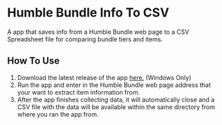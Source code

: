 # Humble Bundle Info To CSV
A app that saves info from a Humble Bundle web page to a CSV Spreadsheet file for comparing bundle tiers and items.

## How To Use
1. Download the latest release of the app [here.](https://github.com/DigitalDesignDude/Humble-Bundle-Info-To-CSV/releases/download/v1.0.0/HumbleBundleInfoToCSV.exe) (Windows Only)
2. Run the app and enter in the Humble Bundle web page address that your want to extract item information from.
3. After the app finishes collecting data, it will automatically close and a CSV file with the data will be available within the same directory from where you ran the app from.
